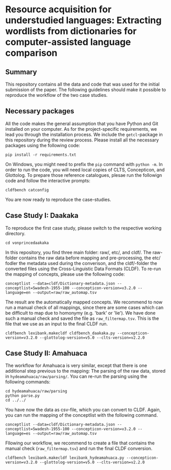 # Resource acquisition for understudied languages: Extracting wordlists from dictionaries for computer-assisted language comparison

## Summary

This repository contains all the data and code that was used for the initial submission of the paper. The following guidelines should make it possible to reproduce the workflow of the two case studies.

## Necessary packages

All the code makes the general assumption that you have Python and Git installed on your computer. As for the project-specific requirements, we lead you through the installation process. We include the `getcl`-package in this repository during the review process. Please install all the necessary packages using the following code:

```shell
pip install -r requirements.txt
```

On Windows, you might need to prefix the `pip` command with `python -m`.
In order to run the code, you will need local copies of CLTS, Concepticon, and Glottolog. To prepare those reference catalogues, plesae run the followign code and follow the interactive prompts:

```shell
cldfbench catconfig
```

You are now ready to reproduce the case-studies.

## Case Study I: Daakaka

To reproduce the first case study, please switch to the respective working directory.

```shell
cd vonprincedaakaka
```

In this repository, you find three main folder: raw/, etc/, and cldf/. The raw-folder contains the raw data before mapping and pre-processing, the etc/ fodler the metadata used during the converison, and the cldf/-folder the converted files using the Cross-Linguistic Data Formats (CLDF). To re-run the mapping of concepts, please use the following code:

```shell
conceptlist --data=cldf/Dictionary-metadata.json --conceptlist=Swadesh-1955-100 --concepticon-version=v3.2.0 --language=en --output=raw/raw_automap.tsv
```

The result are the automatically mapped concepts. We recommend to now run a manual check of all mappings, since there are some cases which can be difficult to map due to homonymy (e.g. 'bark' or 'lie'). We have done such a manual check and saved the file as `raw_filtermap.tsv`. This is the file that we use as an input to the final CLDF run.

```shell
cldfbench lexibank.makecldf cldfbench_daakaka.py --concepticon-version=v3.2.0 --glottolog-version=v5.0 --clts-version=v2.2.0
```

## Case Study II: Amahuaca

The workflow for Amahuaca is very similar, except that there is one additional step previous to the mapping: The parsing of the raw data, stored in `hydeamahuaca/raw/parsing/`. You can re-run the parsing using the following commands:

```shell
cd hydeamahuaca/raw/parsing
python parse.py
cd ../../
```

You have now the data as csv-file, which you can convert to CLDF. Again, you can run the mapping of the conceptlist with the following command.

```shell
conceptlist --data=cldf/Dictionary-metadata.json --conceptlist=Swadesh-1955-100 --concepticon-version=v3.2.0 --language=es --output=raw/raw_automap.tsv
```

Fllowing our workflow, we recommend to create a file that contains the manual check (`raw_filtermap.tsv`) and run the final CLDF conversion.

```shell
cldfbench lexibank.makecldf lexibank_hydeamahuaca.py --concepticon-version=v3.2.0 --glottolog-version=v5.0 --clts-version=v2.2.0
```

